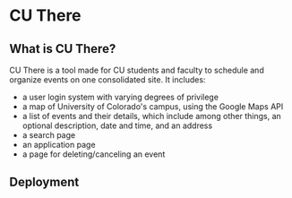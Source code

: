 # **CU There**

## What is CU There?

CU There is a tool made for CU students and faculty to schedule and organize events on one consolidated site. It includes:
* a user login system with varying degrees of privilege
* a map of University of Colorado's campus, using the Google Maps API
* a list of events and their details, which include among other things, an optional description, date and time, and an address
* a search page
* an application page
* a page for deleting/canceling an event

## Deployment

